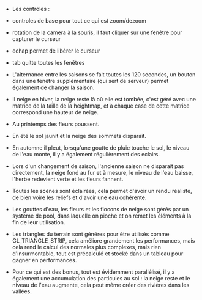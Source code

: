 * Les controles :
 * controles de base pour tout ce qui est zoom/dezoom
 * rotation de la camera à la souris, il faut cliquer sur une fenêtre pour capturer le curseur
 * echap permet de libérer le curseur
 * tab quitte toutes les fenêtres

* L'alternance entre les saisons se fait toutes les 120 secondes, un bouton dans une fenêtre supplémentaire (qui sert de serveur) permet également de changer la saison.

* Il neige en hiver, la neige reste là où elle est tombée, c'est géré avec une matrice de la taille de la heightmap, et à chaque case de cette matrice correspond une hauteur de neige.

* Au printemps des fleurs poussent.

* En été le sol jaunit et la neige des sommets disparait.

* En automne il pleut, lorsqu'une goutte de pluie touche le sol, le niveau de l'eau monte, il y a également régulièrement des eclairs.

* Lors d'un changement de saison, l'ancienne saison ne disparait pas directement, la neige fond au fur et à mesure, le niveau de l'eau baisse, l'herbe redevient verte et les fleurs fannent.

* Toutes les scènes sont éclairées, cela permet d'avoir un rendu réaliste, de bien voire les reliefs et d'avoir une eau cohérente.

* Les gouttes d'eau, les fleurs et les flocons de neige sont gérés par un système de pool, dans laquelle on pioche et on remet les éléments à la fin de leur utilisation.

* Les triangles du terrain sont généres pour être utilisés comme GL_TRIANGLE_STRIP, cela améliore grandement les performances, mais cela rend le calcul des normales plus complexes, mais rien d'insurmontable, tout est précalculé et stocké dans un tableau pour gagner en performances.

* Pour ce qui est des bonus, tout est évidemment parallélisé, il y a également une accumulation des particules au sol : la neige reste et le niveau de l'eau augmente, cela peut même créer des rivières dans les vallées.
